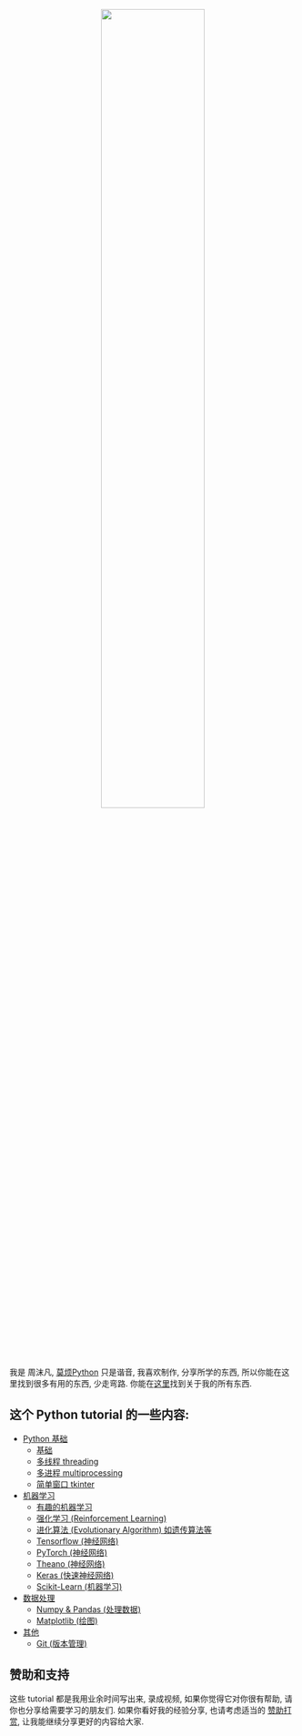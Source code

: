 <p align="center">
    <a href="https://morvanzhou.github.io/tutorials/" target="_blank">
    <img width="60%" src="https://github.com/MorvanZhou/tutorials/blob/master/%E7%89%87%E5%A4%B4.png" style="max-width:100%;">
    </a>
</p>


<br>

我是 周沫凡, [莫烦Python](https://morvanzhou.github.io/about/) 只是谐音, 我喜欢制作,
分享所学的东西, 所以你能在这里找到很多有用的东西, 少走弯路. 你能在[这里](https://morvanzhou.github.io/about/)找到关于我的所有东西.

## 这个 Python tutorial 的一些内容:

* [Python 基础](https://morvanzhou.github.io/tutorials/python-basic/)
  * [基础](https://morvanzhou.github.io/tutorials/python-basic/basic/)
  * [多线程 threading](https://morvanzhou.github.io/tutorials/python-basic/threading/)
  * [多进程 multiprocessing](https://morvanzhou.github.io/tutorials/python-basic/multiprocessing/)
  * [简单窗口 tkinter](https://morvanzhou.github.io/tutorials/python-basic/tkinter/)
* [机器学习](https://morvanzhou.github.io/tutorials/machine-learning/)
  * [有趣的机器学习](https://morvanzhou.github.io/tutorials/machine-learning/ML-intro/)
  * [强化学习 (Reinforcement Learning)](https://morvanzhou.github.io/tutorials/machine-learning/reinforcement-learning/)
  * [进化算法 (Evolutionary Algorithm) 如遗传算法等](https://morvanzhou.github.io/tutorials/machine-learning/evolutionary-algorithm/)
  * [Tensorflow (神经网络)](https://morvanzhou.github.io/tutorials/machine-learning/tensorflow/)
  * [PyTorch (神经网络)](https://morvanzhou.github.io/tutorials/machine-learning/torch/)
  * [Theano (神经网络)](https://morvanzhou.github.io/tutorials/machine-learning/theano/)
  * [Keras (快速神经网络)](https://morvanzhou.github.io/tutorials/machine-learning/keras/)
  * [Scikit-Learn (机器学习)](https://morvanzhou.github.io/tutorials/machine-learning/sklearn/)
* [数据处理](https://morvanzhou.github.io/tutorials/data-manipulation/)
  * [Numpy & Pandas (处理数据)](https://morvanzhou.github.io/tutorials/data-manipulation/np-pd/)
  * [Matplotlib (绘图)](https://morvanzhou.github.io/tutorials/data-manipulation/plt/)
* [其他](https://morvanzhou.github.io/tutorials/others/)
  * [Git (版本管理)](https://morvanzhou.github.io/tutorials/others/git/)

## 赞助和支持

这些 tutorial 都是我用业余时间写出来, 录成视频, 如果你觉得它对你很有帮助, 请你也分享给需要学习的朋友们.
如果你看好我的经验分享, 也请考虑适当的 [赞助打赏](https://morvanzhou.github.io/support/), 让我能继续分享更好的内容给大家.